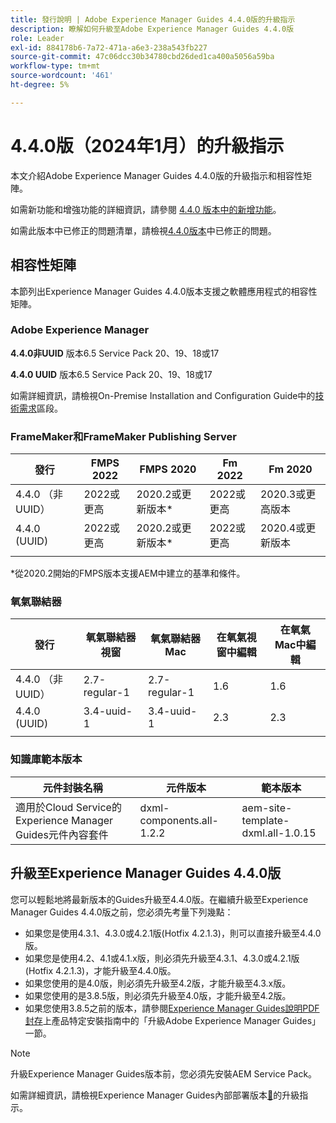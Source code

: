 ```yaml
---
title: 發行說明 | Adobe Experience Manager Guides 4.4.0版的升級指示
description: 瞭解如何升級至Adobe Experience Manager Guides 4.4.0版
role: Leader
exl-id: 884178b6-7a72-471a-a6e3-238a543fb227
source-git-commit: 47c06dcc30b34780cbd26ded1ca400a5056a59ba
workflow-type: tm+mt
source-wordcount: '461'
ht-degree: 5%

---
```


# 4.4.0版（2024年1月）的升級指示

本文介紹Adobe Experience Manager Guides 4.4.0版的升級指示和相容性矩陣。

如需新功能和增強功能的詳細資訊，請參閱 [4.4.0 版本中的新增功能](../release-info/whats-new-4-4.md)。

如需此版本中已修正的問題清單，請檢視[4.4.0版本](../release-info/fixed-issues-4-4.md)中已修正的問題。




## 相容性矩陣

本節列出Experience Manager Guides 4.4.0版本支援之軟體應用程式的相容性矩陣。

### Adobe Experience Manager

**4.4.0非UUID**
版本6.5 Service Pack 20、19、18或17

**4.4.0 UUID**
版本6.5 Service Pack 20、19、18或17


如需詳細資訊，請檢視On-Premise Installation and Configuration Guide中的[技術需求](../install-guide/download-install-technical-requirements.md)區段。

### FrameMaker和FrameMaker Publishing Server

| 發行 | FMPS 2022 | FMPS 2020 | Fm 2022 | Fm 2020 |
| --- | --- | --- | --- | --- |
| 4.4.0 （非UUID） | 2022或更高 | 2020.2或更新版本* | 2022或更高 | 2020.3或更高版本 |
| 4.4.0 (UUID) | 2022或更高 | 2020.2或更新版本* | 2022或更高 | 2020.4或更新版本 |
| | | | |

*從2020.2開始的FMPS版本支援AEM中建立的基準和條件。

### 氧氣聯結器

| 發行 | 氧氣聯結器視窗 | 氧氣聯結器Mac | 在氧氣視窗中編輯 | 在氧氣Mac中編輯 |
| --- | --- | --- |--- |--- |
| 4.4.0 （非UUID） | 2.7-regular-1 | 2.7-regular-1 | 1.6 | 1.6 |
| 4.4.0 (UUID) | 3.4-uuid-1 | 3.4-uuid-1 | 2.3 | 2.3 |
|  |  |   |



### 知識庫範本版本

| 元件封裝名稱 | 元件版本 | 範本版本 |
|---|---|---|
| 適用於Cloud Service的Experience Manager Guides元件內容套件 | dxml-components.all-1.2.2 | aem-site-template-dxml.all-1.0.15 |



## 升級至Experience Manager Guides 4.4.0版


您可以輕鬆地將最新版本的Guides升級至4.4.0版。在繼續升級至Experience Manager Guides 4.4.0版之前，您必須先考量下列幾點：


- 如果您是使用4.3.1、4.3.0或4.2.1版(Hotfix 4.2.1.3)，則可以直接升級至4.4.0版。
- 如果您是使用4.2、4.1或4.1.x版，則必須先升級至4.3.1、4.3.0或4.2.1版(Hotfix 4.2.1.3)，才能升級至4.4.0版。
- 如果您使用的是4.0版，則必須先升級至4.2版，才能升級至4.3.x版。
- 如果您使用的是3.8.5版，則必須先升級至4.0版，才能升級至4.2版。
- 如果您使用3.8.5之前的版本，請參閱[Experience Manager Guides說明PDF封存](https://helpx.adobe.com/tw/xml-documentation-for-experience-manager/archive.html)上產品特定安裝指南中的「升級Adobe Experience Manager Guides」一節。



>[!NOTE]
>
>升級Experience Manager Guides版本前，您必須先安裝AEM Service Pack。

如需詳細資訊，請檢視Experience Manager Guides內部部署版本[&#128279;](../install-guide/upgrade-xml-documentation.md)的升級指示。
